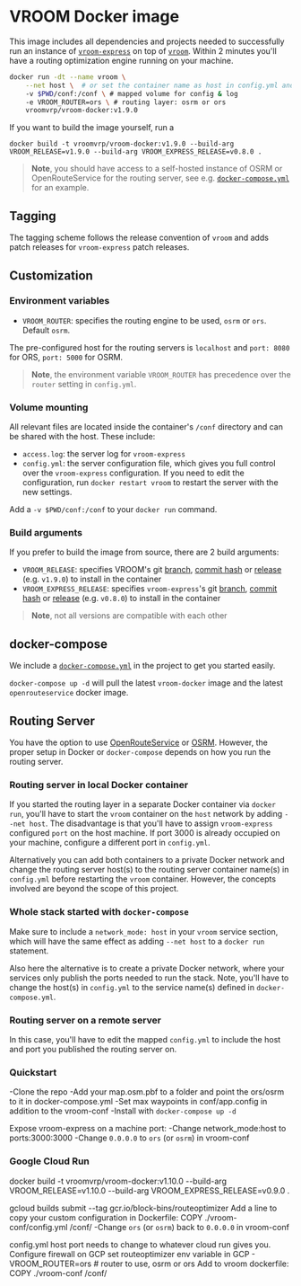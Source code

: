 # VROOM Docker image

This image includes all dependencies and projects needed to successfully run an instance of [`vroom-express`](https://github.com/VROOM-Project/vroom-express) on top of [`vroom`](https://github.com/VROOM-Project/vroom). Within 2 minutes you'll have a routing optimization engine running on your machine.

```bash
docker run -dt --name vroom \
    --net host \  # or set the container name as host in config.yml and use --port 3000:3000 instead, see below
    -v $PWD/conf:/conf \ # mapped volume for config & log
    -e VROOM_ROUTER=ors \ # routing layer: osrm or ors
    vroomvrp/vroom-docker:v1.9.0
```

If you want to build the image yourself, run a

`docker build -t vroomvrp/vroom-docker:v1.9.0 --build-arg VROOM_RELEASE=v1.9.0 --build-arg VROOM_EXPRESS_RELEASE=v0.8.0 .`

> **Note**, you should have access to a self-hosted instance of OSRM or OpenRouteService for the routing server, see e.g. [`docker-compose.yml`](docker-compose.yml) for an example.

## Tagging

The tagging scheme follows the release convention of `vroom` and adds patch releases for `vroom-express` patch releases.

## Customization

### Environment variables

- `VROOM_ROUTER`: specifies the routing engine to be used, `osrm` or `ors`. Default `osrm`.

The pre-configured host for the routing servers is `localhost` and `port: 8080` for ORS, `port: 5000` for OSRM.

> **Note**, the environment variable `VROOM_ROUTER` has precedence over the `router` setting in `config.yml`.

### Volume mounting

All relevant files are located inside the container's `/conf` directory and can be shared with the host. These include:

- `access.log`: the server log for `vroom-express`
- `config.yml`: the server configuration file, which gives you full control over the `vroom-express` configuration. If you need to edit the configuration, run `docker restart vroom` to restart the server with the new settings.

Add a `-v $PWD/conf:/conf` to your `docker run` command.

### Build arguments

If you prefer to build the image from source, there are 2 build arguments:

- `VROOM_RELEASE`: specifies VROOM's git [branch](https://github.com/VROOM-Project/vroom/branches), [commit hash](https://github.com/VROOM-Project/vroom/commits/master) or [release](https://github.com/VROOM-Project/vroom/releases) (e.g. `v1.9.0`) to install in the container
- `VROOM_EXPRESS_RELEASE`: specifies `vroom-express`'s git [branch](https://github.com/VROOM-Project/vroom-express/branches), [commit hash](https://github.com/VROOM-Project/vroom-express/commits/master) or [release](https://github.com/VROOM-Project/vroom-express/releases) (e.g. `v0.8.0`) to install in the container

> **Note**, not all versions are compatible with each other

## docker-compose

We include a [`docker-compose.yml`](docker-compose.yml) in the project to get you started easily.

`docker-compose up -d` will pull the latest `vroom-docker` image and the latest `openrouteservice` docker image.

## Routing Server

You have the option to use [OpenRouteService](https://github.com/GIScience/openrouteservice) or [OSRM](https://github.com/Project-OSRM/osrm-backend). However, the proper setup in Docker or `docker-compose` depends on how you run the routing server.

### Routing server in local Docker container

If you started the routing layer in a separate Docker container via `docker run`, you'll have to start the `vroom` container on the `host` network by adding `--net host`. The disadvantage is that you'll have to assign `vroom-express` configured `port` on the host machine. If port 3000 is already occupied on your machine, configure a different port in `config.yml`.

Alternatively you can add both containers to a private Docker network and change the routing server host(s) to the routing server container name(s) in `config.yml` before restarting the `vroom` container. However, the concepts involved are beyond the scope of this project.

### Whole stack started with `docker-compose`

Make sure to include a `network_mode: host` in your `vroom` service section, which will have the same effect as adding `--net host` to a `docker run` statement.

Also here the alternative is to create a private Docker network, where your services only publish the ports needed to run the stack. Note, you'll have to change the host(s) in `config.yml` to the service name(s) defined in `docker-compose.yml`.

### Routing server on a remote server

In this case, you'll have to edit the mapped `config.yml` to include the host and port you published the routing server on.

### Quickstart
-Clone the repo
-Add your map.osm.pbf to a folder and point the ors/osrm to it in docker-compose.yml
-Set max waypoints in conf/app.config in addition to the vroom-conf
-Install with `docker-compose up -d`

Expose vroom-express on a machine port:
-Change network_mode:host to ports:3000:3000
-Change `0.0.0.0` to `ors` (or `osrm`) in vroom-conf




### Google Cloud Run
docker build -t vroomvrp/vroom-docker:v1.10.0 --build-arg VROOM_RELEASE=v1.10.0 --build-arg VROOM_EXPRESS_RELEASE=v0.9.0 .

gcloud builds submit --tag gcr.io/block-bins/routeoptimizer
Add a line to copy your custom configuration in Dockerfile: COPY ./vroom-conf/config.yml /conf/ 
-Change  `ors` (or `osrm`) back to `0.0.0.0` in vroom-conf

config.yml host port needs to change to whatever cloud run gives you. 
Configure firewall on GCP
set routeoptimizer env variable in GCP       - VROOM_ROUTER=ors  # router to use, osrm or ors
Add to vroom dockerfile: COPY ./vroom-conf /conf/
